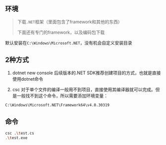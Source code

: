 ## 环境

> 下载`.NET`框架（里面包含了framework和其他的东西）
> 
> 下面还有专门的framework，以及编码包下载

默认安装在`C:\Windows\Microsoft.NET`，没有机会自定义安装目录


## 2种方式

1. dotnet new console
后续版本的.NET SDK推荐创建项目的方式，也就是直接使用dotnet命令

2. csc
对于单个文件的编译一般用不到项目，直接使用其编译器就可以完成。但是一般找不到这个命令，所以需要添加环境变量：

```sh
C:\Windows\Microsoft.NET\Framework64\v4.0.30319
```


## 命令

```sh
csc .\test.cs
.\test.exe
```